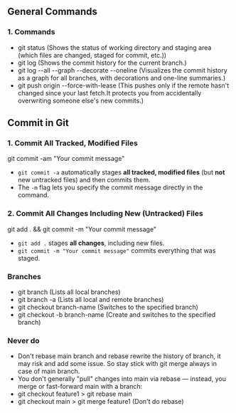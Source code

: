 ## General Commands

### 1. Commands

- git status (Shows the status of working directory and staging area (which files are changed, staged for commit, etc.))
- git log (Shows the commit history for the current branch.)
- git log --all --graph --decorate --oneline (Visualizes the commit history as a graph for all branches, with decorations and one-line summaries.)
- git push origin --force-with-lease (This pushes only if the remote hasn't changed since your last fetch.It protects you from accidentally overwriting someone else's new commits.)

## Commit in Git

### 1. Commit All Tracked, Modified Files

git commit -am "Your commit message"

- `git commit -a` automatically stages **all tracked, modified files** (but **not** new untracked files) and then commits them.
- The `-m` flag lets you specify the commit message directly in the command.

### 2. Commit All Changes Including New (Untracked) Files

git add . && git commit -m "Your commit message"

- `git add .` stages **all changes**, including new files.
- `git commit -m "Your commit message"` commits everything that was staged.

### Branches

- git branch (Lists all local branches)
- git branch -a (Lists all local and remote branches)
- git checkout branch-name (Switches to the specified branch)
- git checkout -b branch-name (Create and switches to the specified branch)

### Never do

- Don't rebase main branch and rebase rewrite the history of branch, it may risk and add some issue. So stay stick with git merge always in case of main branch.
- You don't generally "pull" changes into main via rebase — instead, you merge or fast-forward main with a branch:
- git checkout feature1 > git rebase main
- git checkout main > git merge feature1 (Don't do rebase)
